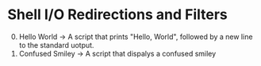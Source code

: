 # Shell I/O Redirections and Filters
0. Hello World -> A script that prints "Hello, World", followed by a new line to the standard uotput.
1. Confused Smiley -> A script that dispalys a confused smiley
